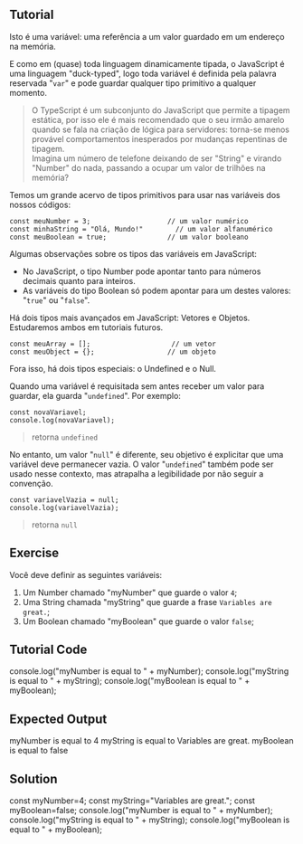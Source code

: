 Tutorial
--------

Isto é uma variável: uma referência a um valor guardado em um endereço na memória.

E como em (quase) toda linguagem dinamicamente tipada, o JavaScript é uma linguagem "duck-typed", logo toda variável é definida pela palavra reservada "`var`" e pode guardar qualquer tipo primitivo a qualquer momento.

> O TypeScript é um subconjunto do JavaScript que permite a tipagem estática, por isso ele é mais recomendado que o seu irmão amarelo quando se fala na criação de lógica para servidores: torna-se menos provável comportamentos inesperados por mudanças repentinas de tipagem.
<br>Imagina um número de telefone deixando de ser "String" e virando "Number" do nada, passando a ocupar um valor de trilhões na memória?

Temos um grande acervo de tipos primitivos para usar nas variáveis dos nossos códigos:

    const meuNumber = 3;                   // um valor numérico
    const minhaString = "Olá, Mundo!"        // um valor alfanumérico
    const meuBoolean = true;               // um valor booleano

Algumas observações sobre os tipos das variáveis em JavaScript:

* No JavaScript, o tipo Number pode apontar tanto para números decimais quanto para inteiros. 
* As variáveis do tipo Boolean só podem apontar para um destes valores: "`true`" ou "`false`".

Há dois tipos mais avançados em JavaScript: Vetores e Objetos. Estudaremos ambos em tutoriais futuros.

    const meuArray = [];                    // um vetor
    const meuObject = {};                  // um objeto

Fora isso, há dois tipos especiais: o Undefined e o Null.

Quando uma variável é requisitada sem antes receber um valor para guardar, ela guarda "`undefined`". Por exemplo:

    const novaVariavel;
    console.log(novaVariavel);
>retorna `undefined`

No entanto, um valor "`null`" é diferente, seu objetivo é explicitar que uma variável deve permanecer vazia. O valor "`undefined`" também pode ser usado nesse contexto, mas atrapalha a legibilidade por não seguir a convenção.

    const variavelVazia = null;
    console.log(variavelVazia);


>retorna `null`

Exercise
--------

Você deve definir as seguintes variáveis:

1. Um Number chamado "myNumber" que guarde o valor `4`;
2. Uma String chamada "myString" que guarde a frase `Variables are great.`;
3. Um Boolean chamado "myBoolean" que guarde o valor `false`;

Tutorial Code
-------------

console.log("myNumber is equal to " + myNumber);
console.log("myString is equal to " + myString);
console.log("myBoolean is equal to " + myBoolean);

Expected Output
---------------

myNumber is equal to 4
myString is equal to Variables are great.
myBoolean is equal to false

Solution
--------
const myNumber=4;
const myString="Variables are great.";
const myBoolean=false;
console.log("myNumber is equal to " + myNumber);
console.log("myString is equal to " + myString);
console.log("myBoolean is equal to " + myBoolean);
